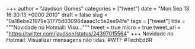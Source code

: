 
+++
author = "Jaydson Gomes"
categories = ["tweet"]
date = "Mon Sep 13 16:30:13 +0000 2010"
draft = false
slug = "0a18ebe21979e31775d030964aaac1c5e2ee94fe"
tags = ["tweet"]
title = """Novidade no Hotmail: Visu..."""
tweet = true
micro = true
tweet_url = "https://twitter.com/jaydson/status/24397015564"
+++
Novidade no Hotmail: Visualizar mensagens não lidas. #WTF #TechEdBR
